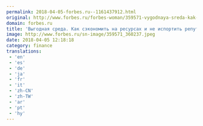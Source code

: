 ```yaml
---
permalink: 2018-04-05-forbes.ru--1161437912.html
original: http://www.forbes.ru/forbes-woman/359571-vygodnaya-sreda-kak-sekonomit-na-resursah-i-ne-isportit-reputaciyu-kompanii
domain: forbes.ru
title: 'Выгодная среда. Как сэкономить на ресурсах и не испортить репутацию компании'
image: http://www.forbes.ru/sn-image/359571_360237.jpeg
date: 2018-04-05 12:18:18
category: finance
translations: 
 - 'en'
 - 'es'
 - 'de'
 - 'ja'
 - 'fr'
 - 'it'
 - 'zh-CN'
 - 'zh-TW'
 - 'ar'
 - 'pt'
 - 'hy'
---
```



